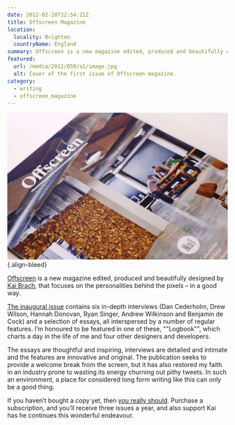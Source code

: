 ```yaml
---
date: 2012-02-28T22:54:21Z
title: Offscreen Magazine
location:
  locality: Brighton
  countryName: England
summary: Offscreen is a new magazine edited, produced and beautifully designed by Kai Brach, focusing on the personalities behind the pixels – in a good way.
featured:
  url: /media/2012/059/a1/image.jpg
  alt: Cover of the first issue of Offscreen magazine.
category:
  - writing
  - offscreen_magazine
---
```


[![Cover of the first issue of Offscreen magazine.](../media/2012/059/a1/image.jpg "Cover of Issue No1. Photograph: Kai Brach.")](https://www.flickr.com/photos/brakai295/6873407277/)
{.align-bleed}

[Offscreen][1] is a new magazine edited, produced and beautifully designed by [Kai Brach][2], that focuses on the personalities behind the pixels – in a good way.

[The inaugural issue][3] contains six in-depth interviews (Dan Cederholm, Drew Wilson, Hannah Donovan, Ryan Singer, Andrew Wilkinson and Benjamin de Cock) and a selection of essays, all interspersed by a number of regular features. I’m honoured to be featured in one of these, ""Logbook"", which charts a day in the life of me and four other designers and developers.

The essays are thoughtful and inspiring, interviews are detailed and intimate and the features are innovative and original. The publication seeks to provide a welcome break from the screen, but it has also restored my faith in an industry prone to wasting its energy churning out pithy tweets. In such an environment, a place for considered long form writing like this can only be a good thing.

If you haven’t bought a copy yet, then [you really should][1]. Purchase a subscription, and you’ll receive three issues a year, and also support Kai has he continues this wonderful endeavour.

[1]: http://www.offscreenmag.com/
[2]: http://brizk.com/
[3]: http://www.offscreenmag.com/issue1/
